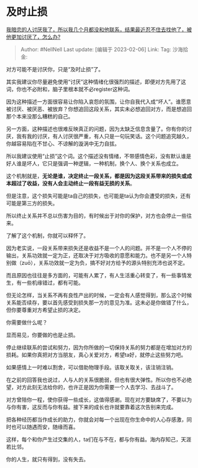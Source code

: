 # 及时止损

[我暗恋的人讨厌我了，所以我几个月都没和他联系，结果最近忍不住去找他了，被他更加讨厌了，怎么办?](https://www.zhihu.com/question/582129066/answer/2879180220)

> Author: #NellNell
> Last update: [编辑于 2023-02-06]
> Link:
> Tag:
> 沙海拾金:

对方可能不是讨厌你，只是“及时止损”了。

其实我建议你尽量避免使用“讨厌”这种情绪化很强烈的描述，即便对方先用了这词，你也不必附和，脑子里根本就不必register这种词。

因为这种描述一方面很容易让你陷入哀怨的氛围，让你自我代入成“坏人”。谁愿意被讨厌、被厌恶、被放弃？你想追回这段关系，其实未必想追回对方，而是想追回那个本来没那么糟糕的自己。

另一方面，这种描述也很难反映真正的问题，因为太缺乏信息含量了。你有你的讨厌，我有我的讨厌，有人讨厌很严重，有人只是一句玩笑话。这个问题追究越久，你越容易陷在不甘心、不谅解的漩涡中无力自拔。

所以我建议使用“止损”这个词。这个描述没有情绪，不带感情色彩，没有默认谁是好人谁是坏人，它只是强调一种逻辑，一种机制，换个人、换个关系也成立。

这个机制就是，**无论是谁，决定终止一段关系，都是因为这段关系带来的损失或成本超过了收益，没有人会主动终止一段有益无损的关系**。

但是注意，这个损失可能是ta自己的损失，也可能是ta认为你会遭受的损失，还有可能是第三方的损失。

所以终止关系并不总以伤害为目的，有时候出于对你的保护，对方也会停止一些往来。

了解了这个机制，你就可以释怀了。

因为老实说，一段关系带来损失还是收益不是一个人的问题。并不是一个人不停的输出，关系功效就一定为正，还取决于对方吸收的意愿和能力。也不是另一个人特别做（zuō），关系功效就一定为负，搞不好对方给予的源头特别充沛也说不定。

而且原因也往往是多方面的，可能有人累了，有人生活重心转变了，有一些事情发生，有一些机缘错过，都有可能。

但无论怎样，当关系不再有良性产出的时候，一定会有人感觉得到，那么这个时候关系能否续存，要以首先感受到损失那一方的意见为准。这未必是你做错了什么，但你要尊重对方希望止损的决定。

你需要做什么呢？

显而易见，你要做的也是止损。

停止继续联系的尝试和努力，因为你所做的一切保持关系的努力都是在增加对方的损耗。如果你真把对方当朋友，真心关爱对方，希望ta好，就停止这些努力吧。

如果感情上一时难以割舍，可以借助物理手段。该取关取关，该注销注销。

在之前的回答我也说过，人与人的关系很脆弱，但也有很大弹性。所以你也不必绝望，对方此刻无法给你的，也许正是因为你需要一个人去学习、去战斗了。

对方曾陪你一程，使你获得一些成长，这值得感谢。现在对方要缺席了，不要以为与你有害，这反而与你有益。接下来的成长也许就要靠着这次告别来完成。

把各种经历都当作成长的助力，你就会对每一个出现在你生命中的人心存感激，同时也可以随遇而安，随缘而喜。

这样，每个和你产生过交集的人，ta们在与不在，都与你有益。海内存知己，天涯若比邻。

你的人生，就只有得到，没有失去。
